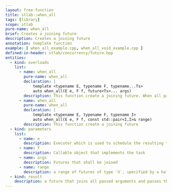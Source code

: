 ```yaml
---
layout: free-function
title: stlab::when_all
tags: [library]
scope: stlab
pure-name: when_all
brief: Creates a joining future
description: Creates a joining future
annotation: template function
example: [ when_all_example.cpp, when_all_void_example.cpp ]
defined-in-header: stlab/concurrency/future.hpp
entities:
  - kind: overloads
    list:
      - name: when_all
        pure-name: when_all
        declaration: |
            template <typename E, typename F, typename...Ts>
            auto when_all(E e, F f, future<Ts>... args)
        description: This function create a joining future. When all passed `args` futures are fulfilled, then the continuation tasks defined with `f` is scheduled on the executor `e`.
      - name: when_all
        pure-name: when_all
        declaration: |
            template <typename E, typename F, typename I>
            auto when_all(E e, F f, const std::pair<I,I>& range)
        description: This function create a joining future
  - kind: parameters
    list:
      - name: e
        description: Executor which is used to schedule the resulting task
      - name: f
        description: Callable object that implements the task
      - name: args
        description: Futures that shall be joined
      - name: range
        description: a range of futures of type `U`, specified by a half open range. All futures must succeed, before the continuation is triggered. It takes a `vector<U>` filled with all results as result.
  - kind: result
    description: a future that joins all passed arguments and passes them to the associated function object
---
```

